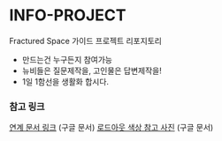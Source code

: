 # INFO-PROJECT
Fractured Space 가이드 프로젝트 리포지토리

- 만드는건 누구든지 참여가능
- 뉴비들은 질문제작을, 고인물은 답변제작을!
- 1일 1함선을 생활화 합시다.

### 참고 링크 
[연계 문서 링크](https://docs.google.com/document/d/1_ataEL5gSn9rcHksnkW632KfQAlc718zdi_D2bNrJGM/edit?usp=sharing) (구글 문서)
[로드아웃 색상 참고 사진](https://docs.google.com/document/d/1jGP0-PsnNe1DmVG3rB5JDueOvdcuCmiANWPz14e7kc4/edit?usp=sharing) (구글 문서)